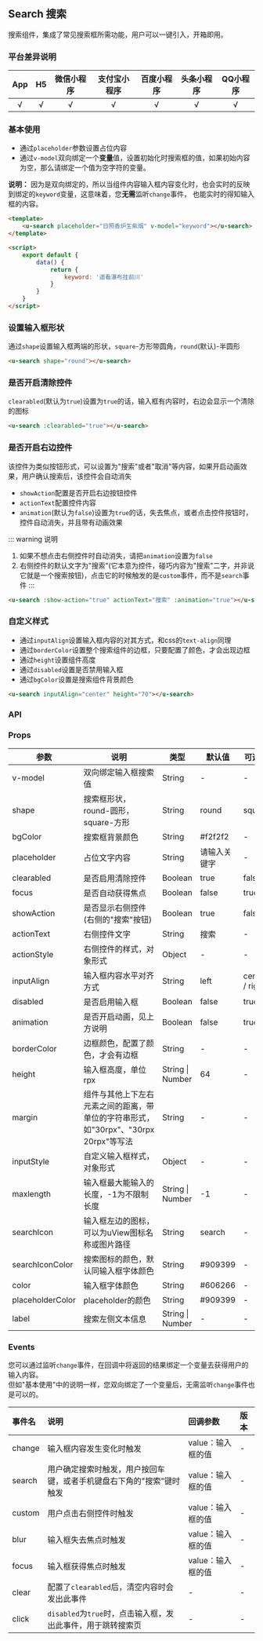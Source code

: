 ## Search 搜索 <to-api/>

<demo-model url="/pages/componentsB/search/search"></demo-model>

<custom-block text="由于右侧的演示是通过iframe引入的，缺少移动端的@touchstart事件，故清除控件无效，请在真机演示中查看效果。"></custom-block>

搜索组件，集成了常见搜索框所需功能，用户可以一键引入，开箱即用。

### 平台差异说明

|App|H5|微信小程序|支付宝小程序|百度小程序|头条小程序|QQ小程序|
|:-:|:-:|:-:|:-:|:-:|:-:|:-:|
|√|√|√|√|√|√|√|

### 基本使用

- 通过`placeholder`参数设置占位内容
- 通过`v-model`双向绑定一个**变量**值，设置初始化时搜索框的值，如果初始内容为空，那么请绑定一个值为空字符的变量。

**说明：** 因为是双向绑定的，所以当组件内容输入框内容变化时，也会实时的反映到绑定的`keyword`变量，这意味着，您**无需**监听`change`事件，
也能实时的得知输入框的内容。

```html
<template>
	<u-search placeholder="日照香炉生紫烟" v-model="keyword"></u-search>
</template>

<script>
	export default {
		data() {
			return {
				keyword: '遥看瀑布挂前川'
			}
		}
	}
</script>
```

### 设置输入框形状

通过`shape`设置输入框两端的形状，`square`-方形带圆角，`round`(默认)-半圆形

```html
<u-search shape="round"></u-search>
```

### 是否开启清除控件

`clearabled`(默认为`true`)设置为`true`的话，输入框有内容时，右边会显示一个清除的图标

```html
<u-search :clearabled="true"></u-search>
```

### 是否开启右边控件

该控件为类似按钮形式，可以设置为"搜索"或者"取消"等内容，如果开启动画效果，用户确认搜索后，该控件会自动消失

- `showAction`配置是否开启右边按钮控件
- `actionText`配置控件内容
- `animation`(默认为`false`)设置为`true`的话，失去焦点，或者点击控件按钮时，控件自动消失，并且带有动画效果

::: warning 说明
1. 如果不想点击右侧控件时自动消失，请把`animation`设置为`false`
2. 右侧控件的默认文字为"搜索"(它本意为控件，碰巧内容为"搜索"二字，并非说它就是一个搜索按钮)，点击它的时候触发的是`custom`事件，而不是`search`事件
:::

```html
<u-search :show-action="true" actionText="搜索" :animation="true"></u-search>
```

### 自定义样式

- 通过`inputAlign`设置输入框内容的对其方式，和css的`text-align`同理
- 通过`borderColor`设置整个搜索组件的边框，只要配置了颜色，才会出现边框
- 通过`height`设置组件高度
- 通过`disabled`设置是否禁用输入框
- 通过`bgColor`设置是搜索组件背景颜色

```html
<u-search inputAlign="center" height="70"></u-search>
```

### API

### Props

| 参数          | 说明            | 类型            | 默认值             |  可选值   |
|-------------  |---------------- |---------------|------------------ |-------- |
| v-model       | 双向绑定输入框搜索值 | String | - | - |
| shape         | 搜索框形状，round-圆形，square-方形 | String | round | square |
| bgColor       | 搜索框背景颜色  | String | #f2f2f2 | - |
| placeholder   | 占位文字内容 | String | 请输入关键字 | - |
| clearabled    | 是否启用清除控件 | Boolean | true | false |
| focus         | 是否自动获得焦点 | Boolean | false | true |
| showAction    | 是否显示右侧控件(右侧的"搜索"按钮) | Boolean | true | false |
| actionText    | 右侧控件文字 | String | 搜索 | - |
| actionStyle   | 右侧控件的样式，对象形式 | Object | - | - |
| inputAlign    | 输入框内容水平对齐方式 | String | left | center / right |
| disabled      | 是否启用输入框 | Boolean | false | true |
| animation     | 是否开启动画，见上方说明 | Boolean | false | true |
| borderColor   | 边框颜色，配置了颜色，才会有边框  | String | - | - |
| height        | 输入框高度，单位rpx | String \| Number | 64 | - |
| margin        | 组件与其他上下左右元素之间的距离，带单位的字符串形式，如"30rpx"、"30rpx 20rpx"等写法 | String | - | - |
| inputStyle    | 自定义输入框样式，对象形式 | Object | - | - |
| maxlength     | 输入框最大能输入的长度，-1为不限制长度 | String \| Number | -1 | - |
| searchIcon    | 输入框左边的图标，可以为uView图标名称或图片路径 | String | search | - |
| searchIconColor | 搜索图标的颜色，默认同输入框字体颜色 | String | #909399 | - |
| color         | 输入框字体颜色 | String | #606266 | - |
| placeholderColor | placeholder的颜色 | String | #909399 | - |
| label         | 搜索左侧文本信息 | String \| Number | - | - |


### Events

您可以通过监听`change`事件，在回调中将返回的结果绑定一个变量去获得用户的输入内容。  
但如"基本使用"中的说明一样，您双向绑定了一个变量后，无需监听`change`事件也是可以的。

| 事件名 | 说明 | 回调参数 | 版本 |
| :- | :- | :- | :- |
| change | 输入框内容发生变化时触发 | value：输入框的值 | - |
| search | 用户确定搜索时触发，用户按回车键，或者手机键盘右下角的"搜索"键时触发 | value：输入框的值 | - |
| custom | 用户点击右侧控件时触发 | value：输入框的值 | - |
| blur   | 输入框失去焦点时触发 | value：输入框的值 | - |
| focus  | 输入框获得焦点时触发 | value：输入框的值 | - |
| clear  | 配置了`clearabled`后，清空内容时会发出此事件 | - | - |
| click  | `disabled`为`true`时，点击输入框，发出此事件，用于跳转搜索页 | - | - |


<style scoped>
h3[id=props] + table thead tr th:nth-child(2){
	width: 35%;
}
</style>
